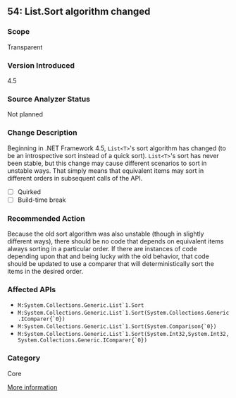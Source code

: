 ## 54: List.Sort algorithm changed

### Scope
Transparent

### Version Introduced
4.5

### Source Analyzer Status
Not planned

### Change Description
Beginning in .NET Framework 4.5, `List<T>`'s sort algorithm has changed (to be an introspective sort instead of a quick sort). `List<T>`'s sort has never been stable, but this change may cause different scenarios to sort in unstable ways. That simply means that equivalent items may sort in different orders in subsequent calls of the API.

- [ ] Quirked
- [ ] Build-time break

### Recommended Action
Because the old sort algorithm was also unstable (though in slightly different ways), there should be no code that depends on equivalent items always sorting in a particular order. If there are instances of code depending upon that and being lucky with the old behavior, that code should be updated to use a comparer that will deterministically sort the items in the desired order.

### Affected APIs
* ``M:System.Collections.Generic.List`1.Sort``
* ``M:System.Collections.Generic.List`1.Sort(System.Collections.Generic.IComparer{`0})``
* ``M:System.Collections.Generic.List`1.Sort(System.Comparison{`0})``
* ``M:System.Collections.Generic.List`1.Sort(System.Int32,System.Int32,System.Collections.Generic.IComparer{`0})``

### Category
Core

[More information](http://stackoverflow.com/questions/12461328/behaviour-of-listt-sort-in-net-4-5-changed-from-net-4-0?rq=1)
